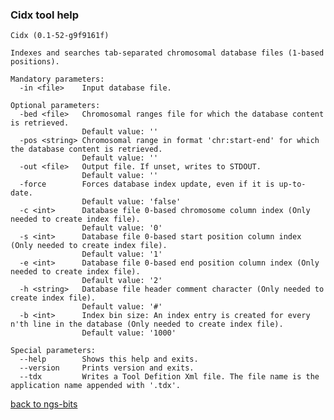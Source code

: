 ### Cidx tool help
	Cidx (0.1-52-g9f9161f)
	
	Indexes and searches tab-separated chromosomal database files (1-based positions).
	
	Mandatory parameters:
	  -in <file>    Input database file.
	
	Optional parameters:
	  -bed <file>   Chromosomal ranges file for which the database content is retrieved.
	                Default value: ''
	  -pos <string> Chromosomal range in format 'chr:start-end' for which the database content is retrieved.
	                Default value: ''
	  -out <file>   Output file. If unset, writes to STDOUT.
	                Default value: ''
	  -force        Forces database index update, even if it is up-to-date.
	                Default value: 'false'
	  -c <int>      Database file 0-based chromosome column index (Only needed to create index file).
	                Default value: '0'
	  -s <int>      Database file 0-based start position column index (Only needed to create index file).
	                Default value: '1'
	  -e <int>      Database file 0-based end position column index (Only needed to create index file).
	                Default value: '2'
	  -h <string>   Database file header comment character (Only needed to create index file).
	                Default value: '#'
	  -b <int>      Index bin size: An index entry is created for every n'th line in the database (Only needed to create index file).
	                Default value: '1000'
	
	Special parameters:
	  --help        Shows this help and exits.
	  --version     Prints version and exits.
	  --tdx         Writes a Tool Defition Xml file. The file name is the application name appended with '.tdx'.
	
[back to ngs-bits](https://github.com/marc-sturm/ngs-bits)